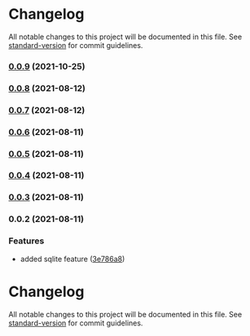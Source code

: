 # Changelog

All notable changes to this project will be documented in this file. See [standard-version](https://github.com/conventional-changelog/standard-version) for commit guidelines.

### [0.0.9](https://github.com/getunid/unid-wallet-sdk-sqlite-connector/compare/v0.0.8...v0.0.9) (2021-10-25)

### [0.0.8](https://github.com/getunid/unid-wallet-sdk-sqlite-connector/compare/v0.0.7...v0.0.8) (2021-08-12)

### [0.0.7](https://github.com/getunid/unid-wallet-sdk-sqlite-connector/compare/v0.0.6...v0.0.7) (2021-08-12)

### [0.0.6](https://github.com/getunid/unid-wallet-sdk-sqlite-connector/compare/v0.0.5...v0.0.6) (2021-08-11)

### [0.0.5](https://github.com/getunid/unid-wallet-sdk-sqlite-connector/compare/v0.0.4...v0.0.5) (2021-08-11)

### [0.0.4](https://github.com/getunid/unid-wallet-sdk-sqlite-connector/compare/v0.0.3...v0.0.4) (2021-08-11)

### [0.0.3](https://github.com/getunid/unid-wallet-sdk-sqlite-connector/compare/v0.0.2...v0.0.3) (2021-08-11)

### 0.0.2 (2021-08-11)


### Features

* added sqlite feature ([3e786a8](https://github.com/getunid/unid-wallet-sdk-sqlite-connector/commit/3e786a808565440d180bf014864b5709e0a3c8d7))

# Changelog

All notable changes to this project will be documented in this file. See [standard-version](https://github.com/conventional-changelog/standard-version) for commit guidelines.